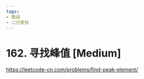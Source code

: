 ```yaml
---
tags:
- 数组
- 二分查找
---
```


# 162. 寻找峰值 [Medium]

<https://leetcode-cn.com/problems/find-peak-element/>
